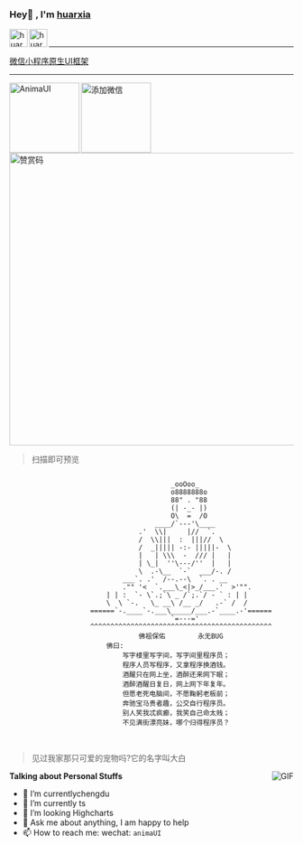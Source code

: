 ###  Hey👋 , I'm [huarxia](https://www.jianshu.com/u/fcba10ed6b8a)

<a href="https://github.com/huarxia">
    <img align="left" alt="huarxia" width="32px" src="https://img.icons8.com/nolan/64/github.png"/>
</a>
<a href="https://www.jianshu.com/u/fcba10ed6b8a">
    <img align="left" alt="huarxia" width="32px" src="https://img.icons8.com/material-rounded/24/000000/jianshu.png"/>
</a>

<br/>

------
[微信小程序原生UI框架](https://github.com/AnimaUI/wechat-miniprogram)

------

<img align="left" alt="AnimaUI" width="124px" src="http://oos.animaui.com/mini/wechat/images/gh_eb31d483d6e0_258.jpg"/>

<img align="left" alt="添加微信" width="124px" src="http://oos.animaui.com/mini/wechat/images/wx.jpg"/>

<img align="ceter" alt="赞赏码" width="518px" src="http://oos.animaui.com/mini/wechat/images/appreciate.jpg"/>

> 扫描即可预览

```

                                        _ooOoo_
                                        o8888888o
                                        88" . "88
                                        (| -_- |)
                                        O\  =  /O
                                    ____/`---'\____
                                .'  \\|     |//  `.
                                /  \\|||  :  |||//  \
                                /  _||||| -:- |||||-  \
                                |   | \\\  -  /// |   |
                                | \_|  ''\---/''  |   |
                                \  .-\__  `-`  ___/-. /
                            ___`. .'  /--.--\  `. . __
                            ."" '<  `.___\_<|>_/___.'  >'"".
                        | | :  `- \`.;`\ _ /`;.`/ - ` : | |
                        \  \ `-.   \_ __\ /__ _/   .-` /  /
                    ======`-.____`-.___\_____/___.-`____.-'======
                                        `=---='
                    ^^^^^^^^^^^^^^^^^^^^^^^^^^^^^^^^^^^^^^^^^^^^^
                                佛祖保佑        永无BUG
                        佛曰:
                            写字楼里写字间，写字间里程序员；
                            程序人员写程序，又拿程序换酒钱。
                            酒醒只在网上坐，酒醉还来网下眠；
                            酒醉酒醒日复日，网上网下年复年。
                            但愿老死电脑间，不愿鞠躬老板前；
                            奔驰宝马贵者趣，公交自行程序员。
                            别人笑我忒疯癫，我笑自己命太贱；
                            不见满街漂亮妹，哪个归得程序员？

```

<br/>

> 见过我家那只可爱的宠物吗?它的名字叫大白

<img align="right" alt="GIF" src="https://imgconvert.csdnimg.cn/aHR0cHM6Ly9tbWJpei5xcGljLmNuL21tYml6X2dpZi85WnJkQ0VndEVoWmRabmljSWFwTThpY2xvWUo1WUlzaHdwRjVHUmNlUU00VUJ1ZDlsVlVoUUdFc2N5cHJnNTVXOXJaS1poTWliQVRPVjlUZ1NpYzdXalh2c0EvNjQw?x-oss-process=image/format,png" />

**Talking about Personal Stuffs**

- 🔭 I’m currentlychengdu
- 🌱 I’m currently ts
- 👯 I’m looking Highcharts
- 💬 Ask me about anything, I am happy to help
- 📫 How to reach me: wechat: `animaUI`

